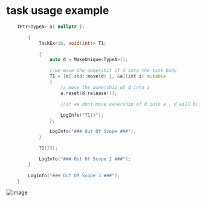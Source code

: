 # task usage example

```cpp
	TPtr<TypeA> a{ nullptr };

		{
			TaskEx<16, void(int)> T1;

			{
				auto d = MakeUnique<TypeA>();

				//we move the ownershit of d into the task body
				T1 = [d{ std::move(d) }, &a](int i) mutable
				{
					// move the ownership of d into a
					a.reset(d.release());

					//if we dont move ownership of d into a , d will be destroyed with the task and freed (as expected!)

					LogInfo("T1()");
				};

				LogInfo("### Out Of Scope ###");
			}

			T1(23);

			LogInfo("### Out Of Scope 2 ###");
		}

		LogInfo("### Out Of Scope 3 ###");
	}
  ```
  
  ![image](https://user-images.githubusercontent.com/8436410/116505262-1affe880-a8c3-11eb-90db-739319cf1398.png)
